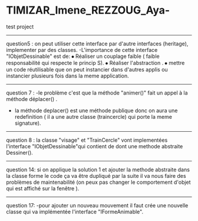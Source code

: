 # TIMIZAR_Imene_REZZOUG_Aya-
test project
******************************************************
question5 :
on peut utiliser cette interface par d'autre interfaces (heritage), implementer par des classes. 
 -L'importance de cette interface "IObjetDessinable" est de:
⦁	Réaliser un couplage faible ( faible responsabilité qui respecte le princip S).
⦁	Réaliser l'abstraction .
⦁	 mettre un code réutilisable que on peut instancier dans d'autres applis ou instancier plusieurs fois dans la meme application.
******************************************************
question 7 :
-le problème c'est que la méthode "animer()" fait un appel à la méthode déplacer() .
- la méthode deplacer() est une méthode  publique donc on aura une redefinition ( il a une autre classe (traincercle) qui porte la meme signature).
******************************************************
question 8 :
la classe "visage" et "TrainCercle" vont implementées l'interface "IObjetDessinable"qui contient de dont une methode abstraite Dessiner().
******************************************************
question 14:
si on applique la solution 1 et ajouter la methode abstraite dans la classe forme le code ça va être dupliqué par la suite il va nous faire des problèmes de maintenabilité (on peux pas changer le comportement d'objet qui est affiché sur la fenêtre ).
******************************************************
question 17:
-pour ajouter un nouveau mouvement il faut crée une nouvelle classe qui va implémentée l'interface "IFormeAnimable".
